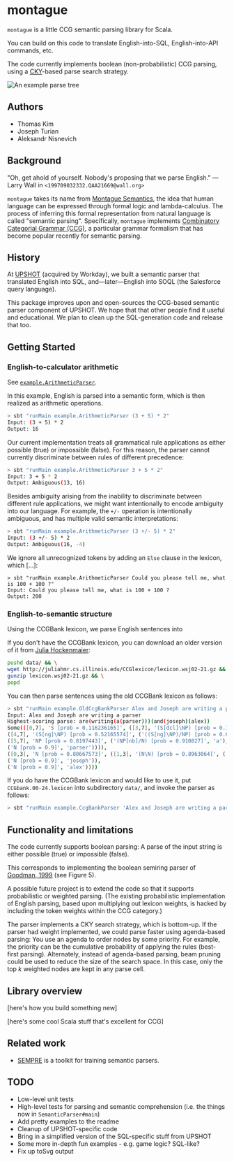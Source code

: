 montague
========

`montague` is a little CCG semantic parsing library for Scala.

You can build on this code to translate English-into-SQL,
English-into-API commands, etc.

The code currently implements boolean (non-probabilistic) CCG
parsing, using a [CKY](https://en.wikipedia.org/wiki/CYK_algorithm)-based
parse search strategy.

![An example parse tree](https://ghe.megaleo.com/upshot/montague/blob/master/example.svg?raw=true "Example parse tree")

Authors
-------

* Thomas Kim
* Joseph Turian
* Aleksandr Nisnevich

Background
----------

"Oh, get ahold of yourself. Nobody's proposing that we parse English."
— Larry Wall in `<199709032332.QAA21669@wall.org>`

`montague` takes its name from [Montague
Semantics](https://en.wikipedia.org/wiki/Montague_grammar), the
idea that human language can be expressed through formal logic and
lambda-calculus. The process of inferring this formal representation
from natural language is called "semantic parsing". Specifically,
`montague` implements [Combinatory Categorial Grammar
(CCG)](https://en.wikipedia.org/wiki/Combinatory_categorial_grammar), a
particular grammar formalism that has become popular recently for
semantic parsing.

History
-------

At [UPSHOT](http://blogs.workday.com/workday-acquires-upshot/)
(acquired by Workday), we built a semantic parser that translated
English into SQL, and—later—English into SOQL (the Salesforce query
language).

This package improves upon and open-sources the CCG-based semantic
parser component of UPSHOT. We hope that that other people find it
useful and educational. We plan to clean up the SQL-generation code
and release that too.

Getting Started
---------------

### English-to-calculator arithmetic

See [`example.ArithmeticParser`](https://ghe.megaleo.com/upshot/montague/blob/master/src/main/scala/example/ArithmeticParser.scala).

In this example, English is parsed into a semantic form, which is
then realized as arithmetic operations.

```sh
> sbt "runMain example.ArithmeticParser (3 + 5) * 2"
Input: (3 + 5) * 2
Output: 16
```

Our current implementation treats all grammatical rule applications
as either possible (true) or impossible (false).  For this reason,
the parser cannot currently discriminate between rules of different
precedence:

```sh
> sbt "runMain example.ArithmeticParser 3 + 5 * 2"
Input: 3 + 5 * 2
Output: Ambiguous(13, 16)
```

Besides ambiguity arising from the inability to discriminate between
different rule applications, we might want intentionally to encode
ambiguity into our language. For example, the `+/-` operation is
intentionally ambiguous, and has multiple valid semantic
interpretations:

```sh
> sbt "runMain example.ArithmeticParser (3 +/- 5) * 2"
Input: (3 +/- 5) * 2
Output: Ambiguous(16, -4)
```

We ignore all unrecognized tokens by adding an `Else` clause in the
lexicon, which [...]:

```
> sbt "runMain example.ArithmeticParser Could you please tell me, what is 100 + 100 ?"
Input: Could you please tell me, what is 100 + 100 ?
Output: 200
```

### English-to-semantic structure

Using the CCGBank lexicon, we parse English sentences into

If you don't have the CCGBank lexicon, you can download an older version
of it from [Julia
Hockenmaier](http://juliahmr.cs.illinois.edu/CCGlexicon/):

```sh
pushd data/ && \
wget http://juliahmr.cs.illinois.edu/CCGlexicon/lexicon.wsj02-21.gz && \
gunzip lexicon.wsj02-21.gz && \
popd
```

You can then parse sentences using the old CCGBank lexicon as follows:

```sh
> sbt "runMain example.OldCcgBankParser Alex and Joseph are writing a parser"
Input: Alex and Joseph are writing a parser
Highest-scoring parse: are(writing(a(parser)))(and(joseph)(alex))
Some(([0,7], 'S [prob = 0.116236165]', ([3,7], '(S[dcl]\NP) [prob = 0.1440928]', ('((S[dcl]\NP)/(S[ng]\NP)) [prob = 0.276222]', 'are'),
([4,7], '(S[ng]\NP) [prob = 0.52165574]', ('((S[ng]\NP)/NP) [prob = 0.636364]', 'writing'),
([5,7], 'NP [prob = 0.8197443]', ('(NP[nb]/N) [prob = 0.910827]', 'a'),
('N [prob = 0.9]', 'parser')))),
([0,3], 'N [prob = 0.80667573]', ([1,3], '(N\N) [prob = 0.8963064]', ('((X\X)/X) [prob = 0.995896]', 'and'),
('N [prob = 0.9]', 'joseph')),
('N [prob = 0.9]', 'alex'))))
```

If you do have the CCGBank lexicon and would like to use it, put
`CCGbank.00-24.lexicon` into subdirectory `data/`, and invoke the
parser as follows:

```sh
> sbt "runMain example.CcgBankParser 'Alex and Joseph are writing a parser'"
```

Functionality and limitations
-----------------------------

The code currently supports boolean parsing: A parse of the input
string is either possible (true) or impossible (false).

This corresponds to implementing the boolean semiring parser of
[Goodman, 1999](http://www.aclweb.org/anthology/J99-4004) (see
Figure 5).

A possible future project is to extend the code so that it supports
probabilistic or weighted parsing. (The existing probabilistic
implementation of English parsing, based upon multiplying out lexicon
weights, is hacked by including the token weights within the CCG
category.)

The parser implements a CKY search strategy, which is bottom-up.
If the parser had weight implemented, we could parse faster using
agenda-based parsing: You use an agenda to order nodes by some
priority. For example, the priority can be the cumulative probability
of applying the rules (best-first parsing). Alternately, instead
of agenda-based parsing, beam pruning could be used to reduce the
size of the search space. In this case, only the top *k* weighted
nodes are kept in any parse cell.

Library overview
----------------

[here's how you build something new]

[here's some cool Scala stuff that's excellent for CCG]

Related work
------------

* [SEMPRE](http://www-nlp.stanford.edu/software/sempre/) is a toolkit
for training semantic parsers.

TODO
----

- Low-level unit tests
- High-level tests for parsing and semantic comprehension (i.e. the
things now in `SemanticParser#main`)
- Add pretty examples to the readme
- Cleanup of UPSHOT-specific code
- Bring in a simplified version of the SQL-specific stuff from UPSHOT
- Some more in-depth fun examples - e.g. game logic? SQL-like?
- Fix up toSvg output
